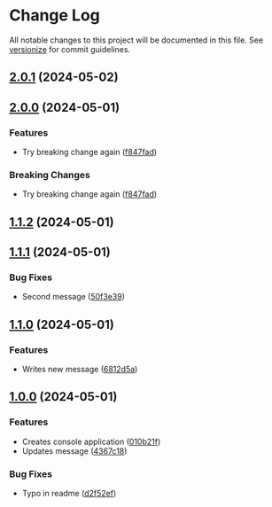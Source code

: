 # Change Log

All notable changes to this project will be documented in this file. See [versionize](https://github.com/versionize/versionize) for commit guidelines.

<a name="2.0.1"></a>
## [2.0.1](https://www.github.com/anapolima/versionize-automated-changelog/releases/tag/v2.0.1) (2024-05-02)

<a name="2.0.0"></a>
## [2.0.0](https://www.github.com/anapolima/versionize-automated-changelog/releases/tag/v2.0.0) (2024-05-01)

### Features

* Try breaking change again ([f847fad](https://www.github.com/anapolima/versionize-automated-changelog/commit/f847fadd17a1c74d3b4c268d03a7781f73520f39))

### Breaking Changes

* Try breaking change again ([f847fad](https://www.github.com/anapolima/versionize-automated-changelog/commit/f847fadd17a1c74d3b4c268d03a7781f73520f39))

<a name="1.1.2"></a>
## [1.1.2](https://www.github.com/anapolima/versionize-automated-changelog/releases/tag/v1.1.2) (2024-05-01)

<a name="1.1.1"></a>
## [1.1.1](https://www.github.com/anapolima/versionize-automated-changelog/releases/tag/v1.1.1) (2024-05-01)

### Bug Fixes

* Second message ([50f3e39](https://www.github.com/anapolima/versionize-automated-changelog/commit/50f3e39be50c088c706259e9b0adf916b0c018db))

<a name="1.1.0"></a>
## [1.1.0](https://www.github.com/anapolima/versionize-automated-changelog/releases/tag/v1.1.0) (2024-05-01)

### Features

* Writes new message ([6812d5a](https://www.github.com/anapolima/versionize-automated-changelog/commit/6812d5a15bfd583f181321e13ec020cf804b1d64))

<a name="1.0.0"></a>
## [1.0.0](https://www.github.com/anapolima/versionize-automated-changelog/releases/tag/v1.0.0) (2024-05-01)

### Features

* Creates console application ([010b21f](https://www.github.com/anapolima/versionize-automated-changelog/commit/010b21fa1f74e1374105754811720316c1295244))
* Updates message ([4367c18](https://www.github.com/anapolima/versionize-automated-changelog/commit/4367c18bd8898be763f7ebf788ce2e91c9411771))

### Bug Fixes

* Typo in readme ([d2f52ef](https://www.github.com/anapolima/versionize-automated-changelog/commit/d2f52efc452a2cefb98cff5b5bfcefa32c882168))

